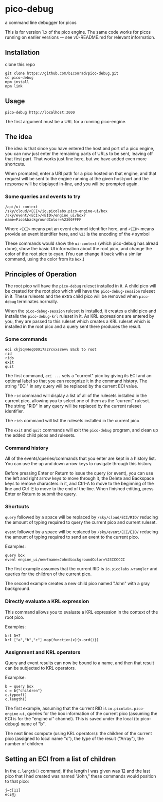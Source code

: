 # pico-debug
a command line debugger for picos

This is for version 1.x of the pico engine.
The same code works for picos running on earlier versions --
see v0-README.md for relevant information.

## Installation
clone this repo
```
git clone https://github.com/b1conrad/pico-debug.git
cd pico-debug
npm install
npm link
```

## Usage
```
pico-debug http://localhost:3000
```

The first argument must be a URL for a running pico-engine.

## The idea

The idea is that since you have entered the host and port of
a pico engine, you can now just enter the remaining parts
of URLs to be sent, leaving off that first part.
That works just fine here, but we have added even more shortcuts.

When prompted, enter a URI path for a pico hosted on that engine,
and that request will be sent to the engine running at the given host:port
and the response will be displayed in-line, and you will be prompted again.

### Some queries and events to try

```
/api/ui-context
/sky/cloud/<ECI>/io.picolabs.pico-engine-ui/box
/sky/event/<ECI>/<EID>/engine_ui/box?name=Pico&backgroundColor=%2300FFFF
```

Where `<ECI>` means put an event channel identifier here, 
and `<EID>` means provide an event identifier here,
and `%23` is the encoding of the `#` symbol
 
These commands would show the `ui-context` (which pico-debug has
alread done), show the basic UI information about the root pico,
and change the color of the root pico to cyan.
(You can change it back with a similar command, using
the color from its `box`.)

## Principles of Operation

The root pico will have the `pico-debug` ruleset installed in it.
A child pico will be created for the root pico which will
have the `pico-debug-session` ruleset in it.
These rulesets and the extra child pico will be removed when
`pico-debug` terminates normally.

When the `pico-debug-session` ruleset is installed,
it creates a child pico and installs the `pico-debug-krl` ruleset in it.
As KRL expressions are entered by you, they are passed to this
ruleset which creates a KRL ruleset which is installed
in the root pico and a query sent there produces the result.

### Some commands

```
eci ckj5q44eq00017a2rcvxs8evv Back to root
rid
rids
exit
quit
```

The first command, `eci ...` sets a "current" pico by giving its ECI and an optional label so that you can recognize it in the command history. 
The string "ECI" in any query will be replaced by the current ECI value.

The `rid` command will display a list of all of the rulesets installed in the current pico,
allowing you to select one of them as the "current" ruleset.
The string "RID" in any query will be replaced by the current ruleset identifier.

The `rids` command will list the rulesets installed in the current pico.

The `exit` and `quit` commands will exit the `pico-debug` program,
and clean up the added child picos and rulesets.

### Command history

All of the events/queries/commands that you enter are kept in a history list. 
You can use the up and down arrow keys to navigate through this history.

Before pressing Enter or Return to issue the query (or event),
you can use the left and right arrow keys to move through it,
the Delete and Backspace keys to remove characters in it,
and Ctrl-A to move to the beginning of the line
and Ctrl-E to move to the end of the line.
When finished editing, press Enter or Return to submit the query.

### Shortcuts

`query` followed by a space will be replaced by `/sky/cloud/ECI/RID/` 
reducing the amount of typing required to query the current pico and current ruleset.

`event` followed by a space will be replaced by `/sky/event/ECI/EID/`
reducing the amount of typing required to send an event to the current pico.

Examples:

```
query box
event engine_ui/new?name=John&backgroundColor=%23CCCCCC
```

The first example assumes that the current RID is `io.picolabs.wrangler`
and queries for the children of the current pico.

The second example creates a new child pico named "John" with a gray background.

### Directly evaluate a KRL expression

This command allows you to evaluate a KRL expression in the context
of the root pico.

Examples:

```
krl 5+7
krl ["a","b","c"].map(function(x){x.ord()})
```
### Assignment and KRL operators

Query and event results can now be bound to a name,
and then that result can be subjected to KRL operators.

Examplse:

```
b = query box
c = b{"children"}
c.typeof()
c.length()
```

The first example, assuming that the current RID is `io.picolabs.pico-engine-ui`,
queries for the box information of the current pico
(assuming the ECI is for the "engine ui" channel).
This is saved under the local (to pico-debug) name of "b".

The next lines compute (using KRL operators):
the children of the current pico (assigned to local name "c"),
the type of the result ("Array"),
the number of children

## Setting an ECI from a list of children

In the `c.length()` command, if the length I was given was 12
and the last pico that I had created was named "John,"
these commands would position to that pico:

```
j=c[11]
eci@j
```

